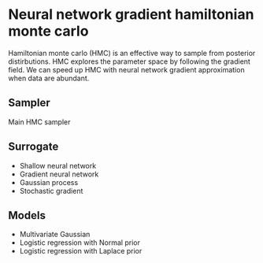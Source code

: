 # Neural network gradient hamiltonian monte carlo

Hamiltonian monte carlo (HMC) is an effective way to sample from posterior distirbutions. HMC explores the parameter space by following the gradient field. We can speed up HMC with neural network gradient approximation when data are abundant.

## Sampler

Main HMC sampler

## Surrogate

* Shallow neural network
* Gradient neural network
* Gaussian process
* Stochastic gradient

## Models

* Multivariate Gaussian
* Logistic regression with Normal prior
* Logistic regression with Laplace prior

